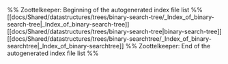 %% Zoottelkeeper: Beginning of the autogenerated index file list  %%
 [[docs/Shared/datastructures/trees/binary-search-tree/_Index_of_binary-search-tree|_Index_of_binary-search-tree]]
 [[docs/Shared/datastructures/trees/binary-search-tree|binary-search-tree]]
 [[docs/Shared/datastructures/trees/binary-searchtree/_Index_of_binary-searchtree|_Index_of_binary-searchtree]]
%% Zoottelkeeper: End of the autogenerated index file list  %%
